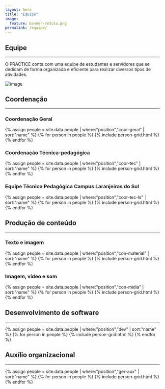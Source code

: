 ```yaml
---
layout: hero
title: "Equipe"
image:
  feature: banner-rotulo.png
permalink: /equipe/
---
```


<div class="row align-items-center pt-2">
    <div class="col-md-7">
        <h2>Equipe</h2>
        <hr class="pb-4">
        <p class="lead">O PRACTICE conta com uma equipe de estudantes e servidores que se dedicam de forma organizada e eficiente para realizar diversos tipos de atividades.</p>
    </div>
    <div class="col-md-1"></div>
    <div class="col-md-3 mt-4">
        <p><img alt="image" class="img-fluid" src="/images/icons/noun_team_2717434.svg"></p>
    </div>
</div>

<section class="fdb-block">
  <div class="container">
    <section class="pt-5">
      <h2 class="pb-3">Coordenação</h2>
      <hr class="pb-4">
      <h3>Coordenação Geral</h3>
      <div class="card-group">
        {% assign people = site.data.people | where:"position","coor-geral" | sort:"name" %}
        {% for person in people %}
          {% include person-grid.html %}
        {% endfor %}
      </div>
      <h3>Coordenação Técnica-pedagógica</h3>
      <div class="card-group">
        {% assign people = site.data.people | where:"position","coor-tec" | sort:"name" %}
        {% for person in people %}
          {% include person-grid.html %}
        {% endfor %}
      </div>
      <h3>Equipe Técnica Pedagógica Campus Laranjeiras do Sul</h3>
      <div class="card-group">
        {% assign people = site.data.people | where:"position","coor-tec-ls" | sort:"name" %}
        {% for person in people %}
          {% include person-grid.html %}
        {% endfor %}
      </div>
    </section>
    <section class="pt-5">
      <h2 class="pb-3">Produção de conteúdo</h2>
      <hr class="pb-4">
      <h3>Texto e imagem</h3>
      <div class="card-group">
        {% assign people = site.data.people | where:"position","con-material" | sort:"name" %}
        {% for person in people %}
          {% include person-grid.html %}
        {% endfor %}
      </div>
      <h3>Imagem, vídeo e som</h3>
      <div class="card-group">
        {% assign people = site.data.people | where:"position","con-midia" | sort:"name" %}
        {% for person in people %}
          {% include person-grid.html %}
        {% endfor %}
      </div>
    </section>
    <section class="pt-5">
      <h2 class="pb-3">Desenvolvimento de software</h2>
      <hr class="pb-4">
      <div class="card-group">
        {% assign people = site.data.people | where:"position","dev" | sort:"name" %}
        {% for person in people %}
          {% include person-grid.html %}
        {% endfor %}
      </div>
    </section>
    <section class="pt-5">
      <h2 class="pb-3">Auxílio organizacional</h2>
      <hr class="pb-4">
      <div class="card-group">
        {% assign people = site.data.people | where:"position","ger-aux" | sort:"name" %}
        {% for person in people %}
          {% include person-grid.html %}
        {% endfor %}
      </div>
    </section>
  </div>
</section>